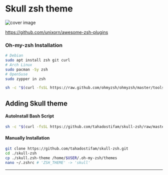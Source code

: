 # Skull zsh theme

![cover image](https://tahadostifam.github.io/server/skull-zsh-cover.png)

https://github.com/unixorn/awesome-zsh-plugins

### Oh-my-zsh Installation
```bash
# Debian
sudo apt install zsh git curl
# Arch Linux
sudo pacman -Sy zsh
# OpenSuse
sudo zypper in zsh

sh -c "$(curl -fsSL https://raw.github.com/ohmyzsh/ohmyzsh/master/tools/install.sh)"
```
## Adding Skull theme
#### AutoInstall Bash Script
```bash 
sh -c "$(curl -fsSL https://github.com/tahadostifam/skull-zsh/raw/master/auto-install.bash)"
```

#### Manually Installation
```bash
git clone https://github.com/tahadostifam/skull-zsh.git
cd ./skull-zsh
cp ./skull.zsh-theme /home/$USER/.oh-my-zsh/themes
nano ~/.zshrc # 'ZSH_THEME' -> 'skull'
```
***
